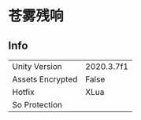 # 苍雾残响

## Info

| | |
| - | - |
| Unity Version | 2020.3.7f1 |
| Assets Encrypted | False |
| Hotfix | XLua |
| So Protection | |